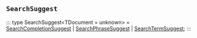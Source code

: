 ## `SearchSuggest`
:::
type SearchSuggest<TDocument = unknown> = [SearchCompletionSuggest](./SearchCompletionSuggest.md)<TDocument> | [SearchPhraseSuggest](./SearchPhraseSuggest.md) | [SearchTermSuggest](./SearchTermSuggest.md);
:::
